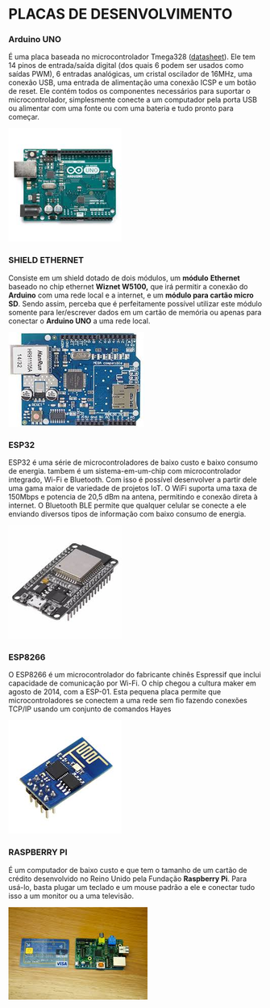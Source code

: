 # PLACAS DE DESENVOLVIMENTO

### Arduino UNO

É uma placa baseada no microcontrolador Tmega328 \([datasheet](http://www.atmel.com/Images/doc8161.pdf)\). Ele tem 14 pinos de entrada/saída digital \(dos quais 6 podem ser usados como saídas PWM\), 6 entradas analógicas, um cristal oscilador de 16MHz, uma conexão USB, uma entrada de alimentação uma conexão ICSP e um botão de reset. Ele contém todos os componentes necessários para suportar o microcontrolador, simplesmente conecte a um computador pela porta USB ou alimentar com uma fonte ou com uma bateria e tudo pronto para começar.

![](.gitbook/assets/image%20%282%29.png)

### SHIELD ETHERNET 

Consiste em um shield dotado de dois módulos, um **módulo** **Ethernet**  baseado no chip ethernet **Wiznet W5100,** que irá permitir a conexão do **Arduino** com uma rede local e a internet, e um **módulo para cartão micro SD**. Sendo assim, perceba que é perfeitamente possível utilizar este módulo somente para ler/escrever dados em um cartão de memória ou apenas para conectar o **Arduino UNO** a uma rede local.

![](.gitbook/assets/image.png)



### ESP32

ESP32 é uma série de microcontroladores de baixo custo e baixo consumo de energia. tambem é um sistema-em-um-chip com microcontrolador integrado, Wi-Fi e Bluetooth. Com isso é possível desenvolver a partir dele uma gama maior de variedade de projetos IoT. O WiFi suporta uma taxa de 150Mbps e potencia de 20,5 dBm na antena, permitindo e conexão direta à internet. O Bluetooth BLE permite que qualquer celular se conecte a ele enviando diversos tipos de informação com baixo consumo de energia.

![](.gitbook/assets/image%20%285%29.png)

### ESP8266

O ESP8266 é um microcontrolador do fabricante chinês Espressif que inclui capacidade de comunicação por Wi-Fi. O chip chegou a cultura maker em agosto de 2014, com a ESP-01. Esta pequena placa permite que microcontroladores se conectem a uma rede sem fio fazendo conexões TCP/IP usando um conjunto de comandos Hayes

![](.gitbook/assets/image%20%287%29.png)

### RASPBERRY PI 

É um computador de baixo custo e que tem o tamanho de um cartão de crédito desenvolvido no Reino Unido pela Fundação **Raspberry Pi**. Para usá-lo, basta plugar um teclado e um mouse padrão a ele e conectar tudo isso a um monitor ou a uma televisão.

![](.gitbook/assets/image%20%289%29.png)



